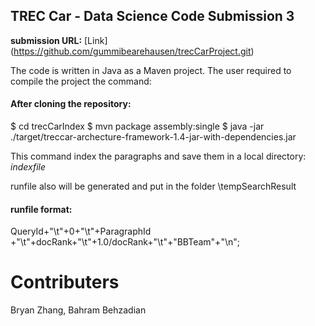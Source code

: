 ## TREC Car - Data Science Code Submission 3

**submission URL:** [Link] (https://github.com/gummibearehausen/trecCarProject.git)

The code is written in Java as a Maven project. The user required to compile the project the command:

#### After cloning the repository:

$ cd trecCarIndex
$ mvn package assembly:single
$ java -jar ./target/treccar-archecture-framework-1.4-jar-with-dependencies.jar  <paragraph> <outlines> <qrels> <output>

This command index the paragraphs and save them in a local directory:  *indexfile*

runfile also will be generated and put in the folder \tempSearchResult
#### runfile format:
QueryId+"\t"+0+"\t"+ParagraphId +"\t"+docRank+"\t"+1.0/docRank+"\t"+"BBTeam"+"\n";


# Contributers
Bryan Zhang, Bahram Behzadian
